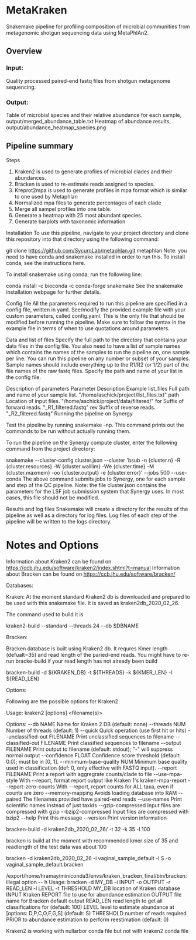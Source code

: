 # MetaKraken

Snakemake pipeline for profiling composition of microbial communities from metagenomic shotgun sequencing data using MetaPhlAn2.

## Overview

### Input:

Quality processed paired-end fastq files from shotgun metagenome sequencing.

### Output:

Table of microbial species and their relative abundance for each sample, output/merged_abundance_table.txt
Heatmap of abundance results, output/abundance_heatmap_species.png


## Pipeline summary

Steps


1. Kraken2 is used to generate profiles of microbial clades and their abundances.
2. Bracken is used to re-estimate reads assigned to species.
3. Kreprot2mpa is used to generate profiles in mpa format which is similar to one used by Metaphlan
4. Normalized mpa files to generate percentages of each clade
5. Merge all sampel profiles into one table.
6. Generate a heatmap with 25 most abundant species.
7. Generate barplots with taxonomic information
 

Installation
To use this pipeline, navigate to your project directory and clone this repository into that directory using the following command:

git clone https://github.com/SycuroLab/metaphlan.git metaphlan
Note: you need to have conda and snakemake installed in order to run this. To install conda, see the instructions here.

To install snakemake using conda, run the following line:

conda install -c bioconda -c conda-forge snakemake
See the snakemake installation webpage for further details.

Config file
All the parameters required to run this pipeline are specified in a config file, written in yaml. See/modify the provided example file with your custom parameters, called config.yaml. This is the only file that should be modified before running the pipeline. Make sure to follow the syntax in the example file in terms of when to use quotations around parameters.

Data and list of files
Specify the full path to the directory that contains your data files in the config file. You also need to have a list of sample names which contains the names of the samples to run the pipeline on, one sample per line. You can run this pipeline on any number or subset of your samples. Sample names should include everything up to the R1/R2 (or 1/2) part of the file names of the raw fastq files. Specify the path and name of your list in the config file.

Description of parameters
Parameter	Description	Example
list_files	Full path and name of your sample list.	"/home/aschick/project/list_files.txt"
path	Location of input files.	"/home/aschick/project/data/filtered/"
for	Suffix of forward reads.	"_R1_filtered.fastq"
rev	Suffix of reverse reads.	"_R2_filtered.fastq"
Running the pipeline on Synergy

Test the pipeline by running snakemake -np. This command prints out the commands to be run without actually running them.

To run the pipeline on the Synergy compute cluster, enter the following command from the project directory:

snakemake --cluster-config cluster.json --cluster 'bsub -n {cluster.n} -R {cluster.resources} -W {cluster.walllim} -We {cluster.time} -M {cluster.maxmem} -oo {cluster.output} -e {cluster.error}' --jobs 500 --use-conda
The above command submits jobs to Synergy, one for each sample and step of the QC pipeline. Note: the file cluster.json contains the parameters for the LSF job submission system that Synergy uses. In most cases, this file should not be modified.

Results and log files
Snakemake will create a directory for the results of the pipeline as well as a directory for log files. Log files of each step of the pipeline will be written to the logs directory.

# Notes and Options

Information about  Kraken2 can be found on https://ccb.jhu.edu/software/kraken2/index.shtml?t=manual
Information about  Bracken can be found on https://ccb.jhu.edu/software/bracken/

Databases:

Kraken:
At the moment standard Kraken2 db is downloaded and prepared to be used with this snakemake file. It is saved as kraken2db_2020_02_26.

The command used to build it is

kraken2-build --standard --threads 24 --db $DBNAME

Bracken:

Bracken database is built using Kraken2 db. It requres Kmer length (defualt=35) and read length of the paried-end reads. You might have to re-run bracke-build if your read length has not already been build


bracken-build -d ${KRAKEN_DB} -t ${THREADS} -k ${KMER_LEN} -l ${READ_LEN}



Options:

Following are the possible options for Kraken2 



Usage: kraken2 [options] <filename(s)>

Options:
  --db NAME               Name for Kraken 2 DB
                          (default: none)
  --threads NUM           Number of threads (default: 1)
  --quick                 Quick operation (use first hit or hits)
  --unclassified-out FILENAME
                          Print unclassified sequences to filename
  --classified-out FILENAME
                          Print classified sequences to filename
  --output FILENAME       Print output to filename (default: stdout); "-" will
                          suppress normal output
  --confidence FLOAT      Confidence score threshold (default: 0.0); must be
                          in [0, 1].
  --minimum-base-quality NUM
                          Minimum base quality used in classification (def: 0,
                          only effective with FASTQ input).
  --report FILENAME       Print a report with aggregrate counts/clade to file
  --use-mpa-style         With --report, format report output like Kraken 1's
                          kraken-mpa-report
  --report-zero-counts    With --report, report counts for ALL taxa, even if
                          counts are zero
  --memory-mapping        Avoids loading database into RAM
  --paired                The filenames provided have paired-end reads
  --use-names             Print scientific names instead of just taxids
  --gzip-compressed       Input files are compressed with gzip
  --bzip2-compressed      Input files are compressed with bzip2
  --help                  Print this message
  --version               Print version information







bracken-build -d kraken2db_2020_02_26/ -t 32 -k 35 -l 100

bracken is build at the moment with recommended kmer size of 35 and readlength of the test data was about 100

bracken -d kraken2db_2020_02_26 -i vaginal_sample_default -l S -o vaginal_sample_default.bracken


/export/home/hramay/miniconda3/envs/kraken_bracken_final/bin/bracken: illegal option -- h
Usage: bracken -d MY_DB -i INPUT -o OUTPUT -r READ_LEN -l LEVEL -t THRESHOLD
  MY_DB          location of Kraken database
  INPUT          Kraken REPORT file to use for abundance estimation
  OUTPUT         file name for Bracken default output
  READ_LEN       read length to get all classifications for (default: 100)
  LEVEL          level to estimate abundance at [options: D,P,C,O,F,G,S] (default: S)
  THRESHOLD      number of reads required PRIOR to abundance estimation to perform reestimation (default: 0)


Kraken2 is working with nullarbor conda file but not with kraken2 conda file
